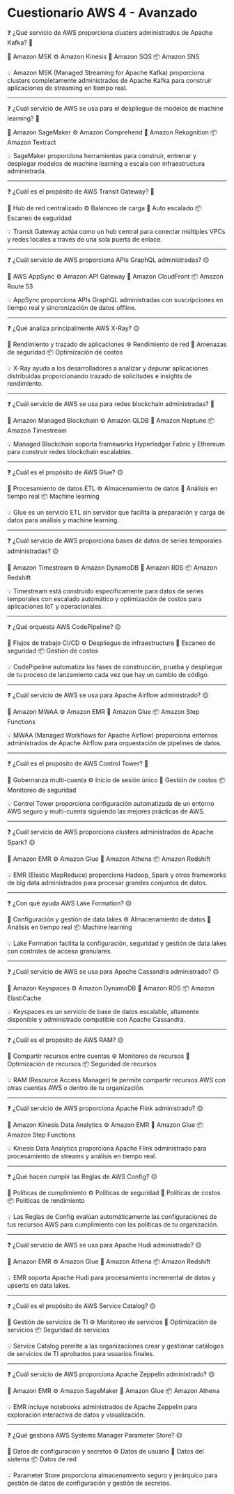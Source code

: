 # Cuestionario AWS 4 - Avanzado

❓ ¿Qué servicio de AWS proporciona clusters administrados de Apache Kafka? 🔴

📝 Amazon MSK
⚙️ Amazon Kinesis
🧱 Amazon SQS
📦 Amazon SNS

💡 Amazon MSK (Managed Streaming for Apache Kafka) proporciona clusters completamente administrados de Apache Kafka para construir aplicaciones de streaming en tiempo real.

---

❓ ¿Cuál servicio de AWS se usa para el despliegue de modelos de machine learning? 🔴

📝 Amazon SageMaker
⚙️ Amazon Comprehend
🧱 Amazon Rekognition
📦 Amazon Textract

💡 SageMaker proporciona herramientas para construir, entrenar y desplegar modelos de machine learning a escala con infraestructura administrada.

---

❓ ¿Cuál es el propósito de AWS Transit Gateway? 🔴

📝 Hub de red centralizado
⚙️ Balanceo de carga
🧱 Auto escalado
📦 Escaneo de seguridad

💡 Transit Gateway actúa como un hub central para conectar múltiples VPCs y redes locales a través de una sola puerta de enlace.

---

❓ ¿Cuál servicio de AWS proporciona APIs GraphQL administradas? 🟡

📝 AWS AppSync
⚙️ Amazon API Gateway
🧱 Amazon CloudFront
📦 Amazon Route 53

💡 AppSync proporciona APIs GraphQL administradas con suscripciones en tiempo real y sincronización de datos offline.

---

❓ ¿Qué analiza principalmente AWS X-Ray? 🟡

📝 Rendimiento y trazado de aplicaciones
⚙️ Rendimiento de red
🧱 Amenazas de seguridad
📦 Optimización de costos

💡 X-Ray ayuda a los desarrolladores a analizar y depurar aplicaciones distribuidas proporcionando trazado de solicitudes e insights de rendimiento.

---

❓ ¿Cuál servicio de AWS se usa para redes blockchain administradas? 🔴

📝 Amazon Managed Blockchain
⚙️ Amazon QLDB
🧱 Amazon Neptune
📦 Amazon Timestream

💡 Managed Blockchain soporta frameworks Hyperledger Fabric y Ethereum para construir redes blockchain escalables.

---

❓ ¿Cuál es el propósito de AWS Glue? 🟡

📝 Procesamiento de datos ETL
⚙️ Almacenamiento de datos
🧱 Análisis en tiempo real
📦 Machine learning

💡 Glue es un servicio ETL sin servidor que facilita la preparación y carga de datos para análisis y machine learning.

---

❓ ¿Cuál servicio de AWS proporciona bases de datos de series temporales administradas? 🟡

📝 Amazon Timestream
⚙️ Amazon DynamoDB
🧱 Amazon RDS
📦 Amazon Redshift

💡 Timestream está construido específicamente para datos de series temporales con escalado automático y optimización de costos para aplicaciones IoT y operacionales.

---

❓ ¿Qué orquesta AWS CodePipeline? 🟡

📝 Flujos de trabajo CI/CD
⚙️ Despliegue de infraestructura
🧱 Escaneo de seguridad
📦 Gestión de costos

💡 CodePipeline automatiza las fases de construcción, prueba y despliegue de tu proceso de lanzamiento cada vez que hay un cambio de código.

---

❓ ¿Cuál servicio de AWS se usa para Apache Airflow administrado? 🟡

📝 Amazon MWAA
⚙️ Amazon EMR
🧱 Amazon Glue
📦 Amazon Step Functions

💡 MWAA (Managed Workflows for Apache Airflow) proporciona entornos administrados de Apache Airflow para orquestación de pipelines de datos.

---

❓ ¿Cuál es el propósito de AWS Control Tower? 🔴

📝 Gobernanza multi-cuenta
⚙️ Inicio de sesión único
🧱 Gestión de costos
📦 Monitoreo de seguridad

💡 Control Tower proporciona configuración automatizada de un entorno AWS seguro y multi-cuenta siguiendo las mejores prácticas de AWS.

---

❓ ¿Cuál servicio de AWS proporciona clusters administrados de Apache Spark? 🟡

📝 Amazon EMR
⚙️ Amazon Glue
🧱 Amazon Athena
📦 Amazon Redshift

💡 EMR (Elastic MapReduce) proporciona Hadoop, Spark y otros frameworks de big data administrados para procesar grandes conjuntos de datos.

---

❓ ¿Con qué ayuda AWS Lake Formation? 🟡

📝 Configuración y gestión de data lakes
⚙️ Almacenamiento de datos
🧱 Análisis en tiempo real
📦 Machine learning

💡 Lake Formation facilita la configuración, seguridad y gestión de data lakes con controles de acceso granulares.

---

❓ ¿Cuál servicio de AWS se usa para Apache Cassandra administrado? 🟡

📝 Amazon Keyspaces
⚙️ Amazon DynamoDB
🧱 Amazon RDS
📦 Amazon ElastiCache

💡 Keyspaces es un servicio de base de datos escalable, altamente disponible y administrado compatible con Apache Cassandra.

---

❓ ¿Cuál es el propósito de AWS RAM? 🟡

📝 Compartir recursos entre cuentas
⚙️ Monitoreo de recursos
🧱 Optimización de recursos
📦 Seguridad de recursos

💡 RAM (Resource Access Manager) te permite compartir recursos AWS con otras cuentas AWS o dentro de tu organización.

---

❓ ¿Cuál servicio de AWS proporciona Apache Flink administrado? 🟡

📝 Amazon Kinesis Data Analytics
⚙️ Amazon EMR
🧱 Amazon Glue
📦 Amazon Step Functions

💡 Kinesis Data Analytics proporciona Apache Flink administrado para procesamiento de streams y análisis en tiempo real.

---

❓ ¿Qué hacen cumplir las Reglas de AWS Config? 🟡

📝 Políticas de cumplimiento
⚙️ Políticas de seguridad
🧱 Políticas de costos
📦 Políticas de rendimiento

💡 Las Reglas de Config evalúan automáticamente las configuraciones de tus recursos AWS para cumplimiento con las políticas de tu organización.

---

❓ ¿Cuál servicio de AWS se usa para Apache Hudi administrado? 🟡

📝 Amazon EMR
⚙️ Amazon Glue
🧱 Amazon Athena
📦 Amazon Redshift

💡 EMR soporta Apache Hudi para procesamiento incremental de datos y upserts en data lakes.

---

❓ ¿Cuál es el propósito de AWS Service Catalog? 🟡

📝 Gestión de servicios de TI
⚙️ Monitoreo de servicios
🧱 Optimización de servicios
📦 Seguridad de servicios

💡 Service Catalog permite a las organizaciones crear y gestionar catálogos de servicios de TI aprobados para usuarios finales.

---

❓ ¿Cuál servicio de AWS proporciona Apache Zeppelin administrado? 🟡

📝 Amazon EMR
⚙️ Amazon SageMaker
🧱 Amazon Glue
📦 Amazon Athena

💡 EMR incluye notebooks administrados de Apache Zeppelin para exploración interactiva de datos y visualización.

---

❓ ¿Qué gestiona AWS Systems Manager Parameter Store? 🟡

📝 Datos de configuración y secretos
⚙️ Datos de usuario
🧱 Datos del sistema
📦 Datos de red

💡 Parameter Store proporciona almacenamiento seguro y jerárquico para gestión de datos de configuración y gestión de secretos.
